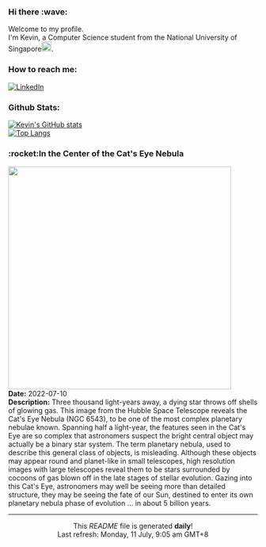 <h3>Hi there :wave:</h3>

Welcome to my profile.   
I'm Kevin, a Computer Science student from the National University of Singapore<img src="https://img.icons8.com/color/96/000000/singapore-circular.png" width="20px"/>.</p>

<h3>How to reach me: </h3>
<a href="https://www.linkedin.com/in/kevin-foong/"><img alt="LinkedIn" src="https://img.shields.io/badge/linkedin-%230077B5.svg?&style=for-the-badge&logo=linkedin&logoColor=white" /></a> 

<h3>Github Stats: </h3> 

[![Kevin's GitHub stats](https://github-readme-stats.vercel.app/api?username=kevin9foong&theme=tokyonight)](https://github.com/anuraghazra/github-readme-stats) <br/>
[![Top Langs](https://github-readme-stats.vercel.app/api/top-langs/?username=kevin9foong&layout=compact&theme=tokyonight)](https://github.com/anuraghazra/github-readme-stats)

<h3>:rocket:In the Center of the Cat&#39;s Eye Nebula</h3> 
<img width="450" src="https:&#x2F;&#x2F;apod.nasa.gov&#x2F;apod&#x2F;image&#x2F;2207&#x2F;CatsEye_HubbleVillaVerde_960.jpg" /><br/>
<b>Date:</b> 2022-07-10<br/>
<b>Description:</b> Three thousand light-years away, a dying star throws off shells of glowing gas. This image from the Hubble Space Telescope reveals the Cat&#39;s Eye Nebula (NGC 6543), to be one of the most complex planetary nebulae known. Spanning half a light-year, the features seen in the Cat&#39;s Eye are so complex that astronomers suspect the bright central object may actually be a binary star system. The term planetary nebula, used to describe this general class of objects, is misleading. Although these objects may appear round and planet-like in small telescopes, high resolution images with large telescopes reveal them to be stars surrounded by cocoons of gas blown off in the late stages of stellar evolution. Gazing into this Cat&#39;s Eye, astronomers may well be seeing more than detailed structure, they may be seeing the fate of our Sun, destined to enter its own planetary nebula phase of evolution ... in about 5 billion years.<br/>

------------
<p align="center">This <i>README</i> file is generated <b>daily</b>!</br>
Last refresh: Monday, 11 July, 9:05 am GMT+8<br />